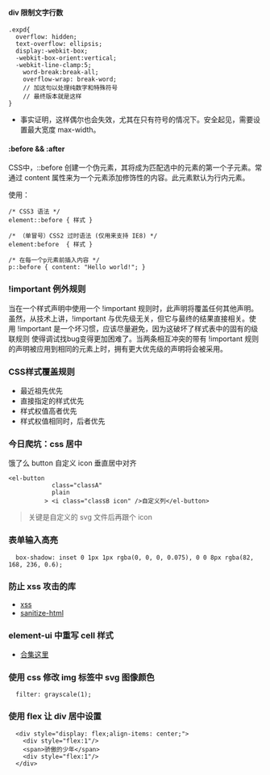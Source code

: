 #### div 限制文字行数

```
.expd{
  overflow: hidden;
  text-overflow: ellipsis;
  display:-webkit-box;
  -webkit-box-orient:vertical;
  -webkit-line-clamp:5;
    word-break:break-all;
    overflow-wrap: break-word;
    // 加这句以处理纯数字和特殊符号
    // 最终版本就是这样
}
```

- 事实证明，这样偶尔也会失效，尤其在只有符号的情况下。安全起见，需要设置最大宽度 max-width。

#### :before && :after

CSS中，::before 创建一个伪元素，其将成为匹配选中的元素的第一个子元素。常通过 content 属性来为一个元素添加修饰性的内容。此元素默认为行内元素。

使用：

```
/* CSS3 语法 */
element::before { 样式 }  

/* （单冒号）CSS2 过时语法 (仅用来支持 IE8) */
element:before  { 样式 }  

/* 在每一个p元素前插入内容 */
p::before { content: "Hello world!"; }
```

### !important 例外规则

当在一个样式声明中使用一个 !important 规则时，此声明将覆盖任何其他声明。虽然，从技术上讲，!important 与优先级无关，但它与最终的结果直接相关。使用 !important 是一个坏习惯，应该尽量避免，因为这破坏了样式表中的固有的级联规则 使得调试找bug变得更加困难了。当两条相互冲突的带有 !important 规则的声明被应用到相同的元素上时，拥有更大优先级的声明将会被采用。

### CSS样式覆盖规则

- 最近祖先优先
- 直接指定的样式优先
- 样式权值高者优先
- 样式权值相同时，后者优先 


### 今日爬坑：css 居中

饿了么 button 自定义 icon 垂直居中对齐

```
<el-button 
            class="classA"
            plain
          > <i class="classB icon" />自定义列</el-button>
```

> 关键是自定义的 svg 文件后再跟个 icon

### 表单输入高亮

```
  box-shadow: inset 0 1px 1px rgba(0, 0, 0, 0.075), 0 0 8px rgba(82, 168, 236, 0.6);
```

### 防止 xss 攻击的库

- [xss](https://www.npmjs.com/package/xss)
- [sanitize-html](https://www.npmjs.com/package/sanitize-html)

### element-ui 中重写 cell 样式

- [合集这里](http://www.jsphp.net/vue/show-25-539-1.html)

### 使用 css 修改 img 标签中 svg 图像颜色

```
  filter: grayscale(1);
```

### 使用 flex 让 div 居中设置

```
  <div style="display: flex;align-items: center;">
    <div style="flex:1"/>
    <span>骄傲的少年</span>
    <div style="flex:1"/>
  </div>
  

```